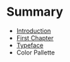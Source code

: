 # Summary

* [Introduction](README.md)
* [First Chapter](typface.md)
* [Typeface](typeface.md)
* Color Pallette


